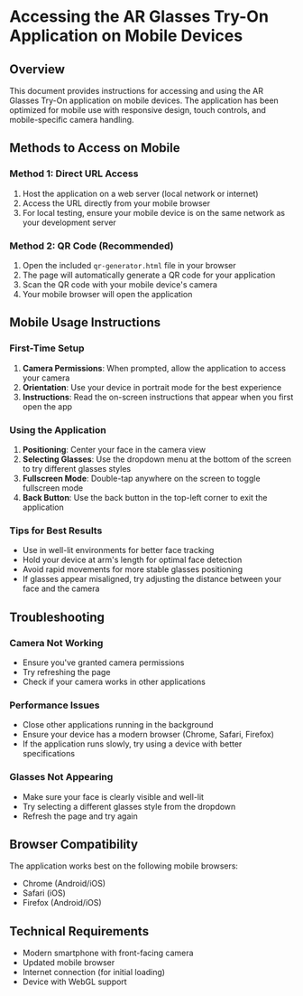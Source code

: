 # Accessing the AR Glasses Try-On Application on Mobile Devices

## Overview

This document provides instructions for accessing and using the AR Glasses Try-On application on mobile devices. The application has been optimized for mobile use with responsive design, touch controls, and mobile-specific camera handling.

## Methods to Access on Mobile

### Method 1: Direct URL Access

1. Host the application on a web server (local network or internet)
2. Access the URL directly from your mobile browser
3. For local testing, ensure your mobile device is on the same network as your development server

### Method 2: QR Code (Recommended)

1. Open the included `qr-generator.html` file in your browser
2. The page will automatically generate a QR code for your application
3. Scan the QR code with your mobile device's camera
4. Your mobile browser will open the application

## Mobile Usage Instructions

### First-Time Setup

1. **Camera Permissions**: When prompted, allow the application to access your camera
2. **Orientation**: Use your device in portrait mode for the best experience
3. **Instructions**: Read the on-screen instructions that appear when you first open the app

### Using the Application

1. **Positioning**: Center your face in the camera view
2. **Selecting Glasses**: Use the dropdown menu at the bottom of the screen to try different glasses styles
3. **Fullscreen Mode**: Double-tap anywhere on the screen to toggle fullscreen mode
4. **Back Button**: Use the back button in the top-left corner to exit the application

### Tips for Best Results

- Use in well-lit environments for better face tracking
- Hold your device at arm's length for optimal face detection
- Avoid rapid movements for more stable glasses positioning
- If glasses appear misaligned, try adjusting the distance between your face and the camera

## Troubleshooting

### Camera Not Working

- Ensure you've granted camera permissions
- Try refreshing the page
- Check if your camera works in other applications

### Performance Issues

- Close other applications running in the background
- Ensure your device has a modern browser (Chrome, Safari, Firefox)
- If the application runs slowly, try using a device with better specifications

### Glasses Not Appearing

- Make sure your face is clearly visible and well-lit
- Try selecting a different glasses style from the dropdown
- Refresh the page and try again

## Browser Compatibility

The application works best on the following mobile browsers:

- Chrome (Android/iOS)
- Safari (iOS)
- Firefox (Android/iOS)

## Technical Requirements

- Modern smartphone with front-facing camera
- Updated mobile browser
- Internet connection (for initial loading)
- Device with WebGL support